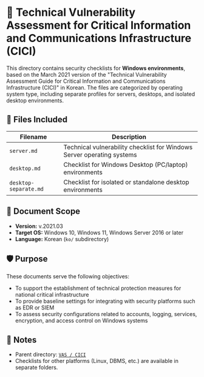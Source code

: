 # 📘 Technical Vulnerability Assessment for Critical Information and Communications Infrastructure (CICI)

This directory contains security checklists for **Windows environments**, based on the March 2021 version of the "Technical Vulnerability Assessment Guide for Critical Information and Communications Infrastructure (CICI)" in Korean. The files are categorized by operating system type, including separate profiles for servers, desktops, and isolated desktop environments.

## 📁 Files Included

| Filename              | Description                                                              |
|----------------------|--------------------------------------------------------------------------|
| `server.md`           | Technical vulnerability checklist for Windows Server operating systems   |
| `desktop.md`          | Checklist for Windows Desktop (PC/laptop) environments                   |
| `desktop-separate.md` | Checklist for isolated or standalone desktop environments                |

## 📌 Document Scope

- **Version:** v.2021.03  
- **Target OS:** Windows 10, Windows 11, Windows Server 2016 or later  
- **Language:** Korean (`ko/` subdirectory)

## 🛡️ Purpose

These documents serve the following objectives:

- To support the establishment of technical protection measures for national critical infrastructure
- To provide baseline settings for integrating with security platforms such as EDR or SIEM
- To assess security configurations related to accounts, logging, services, encryption, and access control on Windows systems

## 📝 Notes

- Parent directory: [`VAS / CICI`](../../../../)
- Checklists for other platforms (Linux, DBMS, etc.) are available in separate folders.

